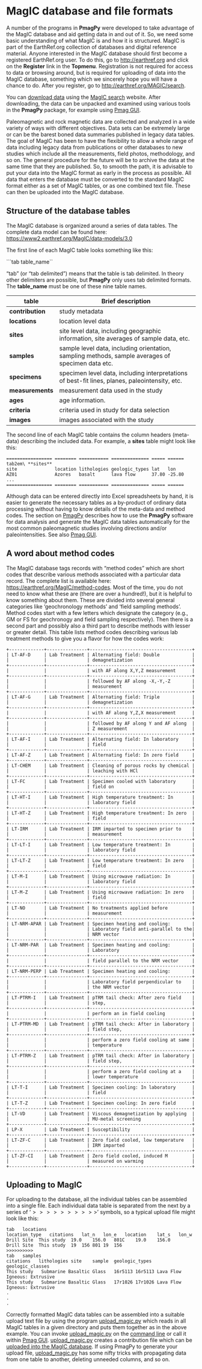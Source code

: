 # MagIC database and file formats

A number of the programs in **PmagPy** were developed to take advantage
of the MagIC database and aid getting data in and out of it. So, we need
some basic understanding of what MagIC is and how it is structured.
MagIC is part of the EarthRef.org collection of databases and digital
reference material. Anyone interested in the MagIC database should first
become a registered EarthRef.org user. To do this, go to
<http://earthref.org> and click on the **Register** link in the
**Topmenu**. Registration is not required for access to data or browsing
around, but is required for uploading of data into the MagIC database,
something which we sincerely hope you will have a chance to do. After
you register, go to <http://earthref.org/MAGIC/search>.

You can [download data](#magic_download) using the [MagIC
search](http://earthref.org/MAGIC/search) website. After downloading,
the data can be unpacked and examined using various tools in the
**PmagPy** package, for example using [Pmag GUI](#pmag_gui.py).

Paleomagnetic and rock magnetic data are collected and analyzed in a
wide variety of ways with different objectives. Data sets can be
extremely large or can be the barest boned data summaries published in
legacy data tables. The goal of MagIC has been to have the flexibility
to allow a whole range of data including legacy data from publications
or other databases to new studies which include all the measurements,
field photos, methodology, and so on. The general procedure for the
future will be to archive the data at the same time that they are
published. So, to smooth the path, it is advisable to put your data into
the MagIC format as early in the process as possible. All data that
enters the database must be converted to the standard MagIC format
either as a set of MagIC tables, or as one combined text file. These can
then be uploaded into the MagIC database.

## Structure of the database tables

The MagIC database is organized around a series of data tables. The
complete data model can be found here:
<https://www2.earthref.org/MagIC/data-models/3.0>

The first line of each MagIC table looks something like this:

```tab table_name``

“tab” (or “tab delimited”) means that the table is tab delimited. In
theory other delimiters are possible, but **PmagPy** only uses tab
delimited formats. The **table_name** must be one of these nine table
names.

| table            | Brief description                                                                                 |
| ---------------- | ------------------------------------------------------------------------------------------------- |
| **contribution** | study metadata                                                                                    |
| **locations**    | location level data                                                                               |
| **sites**        | site level data, including geographic information, site averages of sample data, etc.             |
| **samples**      | sample level data, including orientation, sampling methods, sample averages of specimen data etc. |
| **specimens**    | specimen level data, including interpretations of best-fit lines, planes, paleointensity, etc.    |
| **measurements** | measurement data used in the study                                                                |
| **ages**         | age information.                                                                                  |
| **criteria**     | criteria used in study for data selection                                                         |
| **images**       | images associated with the study                                                                  |

The second line of each MagIC table contains the column headers
(meta-data) describing the included data. For example, a **sites** table
might look like this:

```{eval-rst}
================= ======== =========== ============== ===== ======
tab2em\ **sites**
site              location lithologies geologic_types lat   lon
AZ01              Azores   basalt      lava flow      37.80 -25.80
...
================= ======== =========== ============== ===== ======
```

Although data can be entered directly into Excel spreadsheets by hand,
it is easier to generate the necessary tables as a by-product of
ordinary data processing without having to know details of the meta-data
and method codes. The section on [PmagPy](#PmagPy) describes how to
use the **PmagPy** software for data analysis and generate the MagIC
data tables automatically for the most common paleomagnetic studies
involving directions and/or paleointensities. See also [Pmag
GUI](#pmag_gui.py).

## A word about method codes

The MagIC database tags records with “method codes” which are short
codes that describe various methods associated with a particular data
record. The complete list is available here:
<https://earthref.org/MagIC/method-codes>. Most of the time, you do not
need to know what these are (there are over a hundred!), but it is
helpful to know something about them. These are divided into several
general categories like ‘geochronology methods’ and ‘field sampling
methods’. Method codes start with a few letters which designate the
category (e.g., GM or FS for geochronogy and field sampling
respectively). Then there is a second part and possibly also a third
part to describe methods with lesser or greater detail. This table lists
method codes describing various lab treatment methods to give you a
flavor for how the codes work:

```{eval-rst}
+-------------+---------------+--------------------------------------+
| LT-AF-D     | Lab Treatment | Alternating field: Double            |
|             |               | demagnetization                      |
+-------------+---------------+--------------------------------------+
|             |               | with AF along X,Y,Z measurement      |
+-------------+---------------+--------------------------------------+
|             |               | followed by AF along -X,-Y,-Z        |
|             |               | measurement                          |
+-------------+---------------+--------------------------------------+
| LT-AF-G     | Lab Treatment | Alternating field: Triple            |
|             |               | demagnetization                      |
+-------------+---------------+--------------------------------------+
|             |               | with AF along Y,Z,X measurement      |
+-------------+---------------+--------------------------------------+
|             |               | followed by AF along Y and AF along  |
|             |               | Z measurement                        |
+-------------+---------------+--------------------------------------+
| LT-AF-I     | Lab Treatment | Alternating field: In laboratory     |
|             |               | field                                |
+-------------+---------------+--------------------------------------+
| LT-AF-Z     | Lab Treatment | Alternating field: In zero field     |
+-------------+---------------+--------------------------------------+
| LT-CHEM     | Lab Treatment | Cleaning of porous rocks by chemical |
|             |               | leaching with HCl                    |
+-------------+---------------+--------------------------------------+
| LT-FC       | Lab Treatment | Specimen cooled with laboratory      |
|             |               | field on                             |
+-------------+---------------+--------------------------------------+
| LT-HT-I     | Lab Treatment | High temperature treatment: In       |
|             |               | laboratory field                     |
+-------------+---------------+--------------------------------------+
| LT-HT-Z     | Lab Treatment | High temperature treatment: In zero  |
|             |               | field                                |
+-------------+---------------+--------------------------------------+
| LT-IRM      | Lab Treatment | IRM imparted to specimen prior to    |
|             |               | measurement                          |
+-------------+---------------+--------------------------------------+
| LT-LT-I     | Lab Treatment | Low temperature treatment: In        |
|             |               | laboratory field                     |
+-------------+---------------+--------------------------------------+
| LT-LT-Z     | Lab Treatment | Low temperature treatment: In zero   |
|             |               | field                                |
+-------------+---------------+--------------------------------------+
| LT-M-I      | Lab Treatment | Using microwave radiation: In        |
|             |               | laboratory field                     |
+-------------+---------------+--------------------------------------+
| LT-M-Z      | Lab Treatment | Using microwave radiation: In zero   |
|             |               | field                                |
+-------------+---------------+--------------------------------------+
| LT-NO       | Lab Treatment | No treatments applied before         |
|             |               | measurement                          |
+-------------+---------------+--------------------------------------+
| LT-NRM-APAR | Lab Treatment | Specimen heating and cooling:        |
|             |               | Laboratory field anti-parallel to the|
|             |               | NRM vector                           |
+-------------+---------------+--------------------------------------+
| LT-NRM-PAR  | Lab Treatment | Specimen heating and cooling:        |
|             |               | Laboratory                           |
+-------------+---------------+--------------------------------------+
|             |               | field parallel to the NRM vector     |
+-------------+---------------+--------------------------------------+
| LT-NRM-PERP | Lab Treatment | Specimen heating and cooling:        |
+-------------+---------------+--------------------------------------+
|             |               | Laboratory field perpendicular to    |
|             |               | the NRM vector                       |
+-------------+---------------+--------------------------------------+
| LT-PTRM-I   | Lab Treatment | pTRM tail check: After zero field    |
|             |               | step,                                |
+-------------+---------------+--------------------------------------+
|             |               | perform an in field cooling          |
+-------------+---------------+--------------------------------------+
| LT-PTRM-MD  | Lab Treatment | pTRM tail check: After in laboratory |
|             |               | field step,                          |
+-------------+---------------+--------------------------------------+
|             |               | perform a zero field cooling at same |
|             |               | temperature                          |
+-------------+---------------+--------------------------------------+
| LT-PTRM-Z   | Lab Treatment | pTRM tail check: After in laboratory |
|             |               | field step,                          |
+-------------+---------------+--------------------------------------+
|             |               | perform a zero field cooling at a    |
|             |               | lower temperature                    |
+-------------+---------------+--------------------------------------+
| LT-T-I      | Lab Treatment | Specimen cooling: In laboratory      |
|             |               | field                                |
+-------------+---------------+--------------------------------------+
| LT-T-Z      | Lab Treatment | Specimen cooling: In zero field      |
+-------------+---------------+--------------------------------------+
| LT-VD       | Lab Treatment | Viscous demagnetization by applying  |
|             |               | MU-metal screening                   |
+-------------+---------------+--------------------------------------+
| LP-X        | Lab Treatment | Susceptibility                       |
+-------------+---------------+--------------------------------------+
| LT-ZF-C     | Lab Treatment | Zero field cooled, low temperature   |
|             |               | IRM imparted                         |
+-------------+---------------+--------------------------------------+
| LT-ZF-CI    | Lab Treatment | Zero field cooled, induced M         |
|             |               | measured on warming                  |
+-------------+---------------+--------------------------------------+
```

## Uploading to MagIC

For uploading to the database, all the individual tables can be
assembled into a single file. Each individual data table is separated
from the next by a series of ‘$>>>>>>>>>>$’ symbols, so a typical
upload file might look like this:

```
tab   locations
location_type   citations   lat_n   lon_e   location    lat_s   lon_w
Drill Site  This study  19.0    156.0   801C    19.0    156.0
Drill Site  This study  19  156 801 19  156
>>>>>>>>>>
tab   samples
citations   lithologies site    sample  geologic_types  geologic_classes
This study   Submarine Basaltic Glass   16r5113 16r5113 Lava Flow   Igneous: Extrusive
This study   Submarine Basaltic Glass   17r1026 17r1026 Lava Flow   Igneous: Extrusive
.
.
.
```

Correctly formatted MagIC data tables can be assembled into a suitable
upload text file by using the program
[upload_magic.py](#upload_magic.py) which reads in all MagIC tables
in a given directory and puts them together as in the above example. You
can invoke [upload_magic.py](#upload_magic.py) on the [command
line](#command_line) or call it within [Pmag GUI](#pmag_gui.py).
[upload_magic.py](#upload_magic.py) creates a contribution file which
can be [uploaded into the MagIC database](#magic_upload). If using
PmagPy to generate your upload file,
[upload_magic.py](#upload_magic.py) has some nifty tricks with
propagating data from one table to another, deleting unneeded columns,
and so on.
